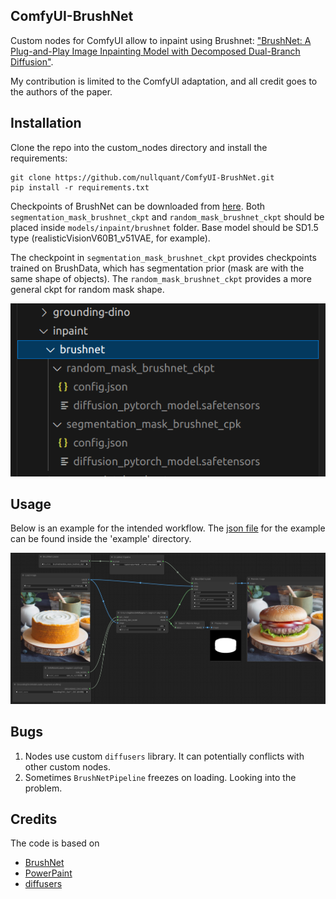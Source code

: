 ## ComfyUI-BrushNet

Custom nodes for ComfyUI allow to inpaint using Brushnet:  ["BrushNet: A Plug-and-Play Image Inpainting Model with Decomposed Dual-Branch Diffusion"](https://arxiv.org/abs/2403.06976).

My contribution is limited to the ComfyUI adaptation, and all credit goes to the authors of the paper.


## Installation

Clone the repo into the custom_nodes directory and install the requirements:

```
git clone https://github.com/nullquant/ComfyUI-BrushNet.git
pip install -r requirements.txt
```

Checkpoints of BrushNet can be downloaded from [here](https://drive.google.com/drive/folders/1fqmS1CEOvXCxNWFrsSYd_jHYXxrydh1n?usp=drive_link). 
Both `segmentation_mask_brushnet_ckpt` and `random_mask_brushnet_ckpt` should be placed inside `models/inpaint/brushnet` folder.
Base model should be SD1.5 type (realisticVisionV60B1_v51VAE, for example).

The checkpoint in `segmentation_mask_brushnet_ckpt` provides checkpoints trained on BrushData, which has segmentation prior (mask are with the same shape of objects). The `random_mask_brushnet_ckpt` provides a more general ckpt for random mask shape.

![brushnet folder](example/brushnet_folder.png?raw=true)

## Usage

Below is an example for the intended workflow. The [json file](example/BrushNet_example.json) for the example can be found inside the 'example' directory.

![example workflow](example/BrushNet_example.png?raw=true)


## Bugs

1. Nodes use custom `diffusers` library. It can potentially conflicts with other custom nodes.
2. Sometimes `BrushNetPipeline` freezes on loading. Looking into the problem.


## Credits

The code is based on 

- [BrushNet](https://github.com/TencentARC/BrushNet)
- [PowerPaint](https://github.com/zhuang2002/PowerPaint)
- [diffusers](https://github.com/huggingface/diffusers)

